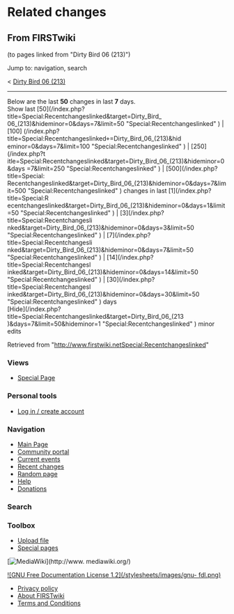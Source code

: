 # Related changes

## From FIRSTwiki

(to pages linked from "Dirty Bird 06 (213)")

Jump to: navigation, search

< [Dirty Bird 06 (213)](/index.php?title=Dirty_Bird_06_%28213%29&redirect=no "Dirty Bird 06
\(213\)")

--------------------------------------------------------------------------------

Below are the last **50** changes in last **7** days.<br>
Show last [50](/index.php?title=Special:Recentchangeslinked&target=Dirty_Bird_
06_\(213\)&hideminor=0&days=7&limit=50 "Special:Recentchangeslinked" ) | [100] (/index.php?title=Special:Recentchangeslinked⌖=Dirty_Bird_06_(213)&hid eminor=0&days=7&limit=100 "Special:Recentchangeslinked" ) | [250](/index.php?t
itle=Special:Recentchangeslinked&target=Dirty_Bird_06_\(213\)&hideminor=0&days =7&limit=250 "Special:Recentchangeslinked" ) | [500](/index.php?title=Special:
Recentchangeslinked&target=Dirty_Bird_06_\(213\)&hideminor=0&days=7&limit=500 "Special:Recentchangeslinked" ) changes in last [1](/index.php?title=Special:R
ecentchangeslinked&target=Dirty_Bird_06_\(213\)&hideminor=0&days=1&limit=50 "Special:Recentchangeslinked" ) | [3](/index.php?title=Special:Recentchangesli
nked&target=Dirty_Bird_06_\(213\)&hideminor=0&days=3&limit=50 "Special:Recentchangeslinked" ) | [7](/index.php?title=Special:Recentchangesli
nked&target=Dirty_Bird_06_\(213\)&hideminor=0&days=7&limit=50 "Special:Recentchangeslinked" ) | [14](/index.php?title=Special:Recentchangesl
inked&target=Dirty_Bird_06_\(213\)&hideminor=0&days=14&limit=50 "Special:Recentchangeslinked" ) | [30](/index.php?title=Special:Recentchangesl
inked&target=Dirty_Bird_06_\(213\)&hideminor=0&days=30&limit=50 "Special:Recentchangeslinked" ) days<br>
[Hide](/index.php?title=Special:Recentchangeslinked&target=Dirty_Bird_06_\(213
\)&days=7&limit=50&hideminor=1 "Special:Recentchangeslinked" ) minor edits

Retrieved from "<http://www.firstwiki.netSpecial:Recentchangeslinked>"

### Views

- [Special Page](Special:Recentchangeslinked/Dirty_Bird_06_%28213%29)

### Personal tools

- [Log in / create account](/index.php?title=Special:Userlogin&returnto=Special:Recentchangeslinked)

[](Main_Page "Main Page")

### Navigation

- [Main Page](Main_Page)
- [Community portal](FIRSTwiki:Community_portal)
- [Current events](Current_events)
- [Recent changes](Special:Recentchanges)
- [Random page](Special:Random)
- [Help](FIRSTwiki:Help)
- [Donations](FIRSTwiki:Site_support)

### Search

### Toolbox

- [Upload file](Special:Upload)
- [Special pages](Special:Specialpages)

[![MediaWiki](/skins/common/images/poweredby_mediawiki_88x31.png)](http://www.
mediawiki.org/)

[![GNU Free Documentation License 1.2](/stylesheets/images/gnu-
fdl.png)](http://www.gnu.org/copyleft/fdl.html)

- [Privacy policy](FIRSTwiki:Privacy_policy "FIRSTwiki:Privacy policy")
- [About FIRSTwiki](FIRSTwiki:About "FIRSTwiki:About")
- [Terms and Conditions](FIRSTwiki:Terms_and_conditions "FIRSTwiki:Terms and conditions")
